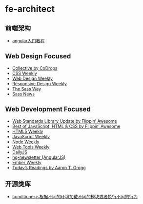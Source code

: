 fe-architect
============

前端架构
-

- [angular入门教程](http://www.ituring.com.cn/book/1206)

Web Design Focused
-

- [Collective by CoDrops](http://tympanus.net/codrops/collective/)
- [CSS Weekly](http://css-weekly.com/)
- [Web Design Weekly](http://web-design-weekly.com/)
- [Responsive Design Weekly](http://responsivedesignweekly.com/)
- [The Sass Way](http://thesassway.com/)
- [Sass News](http://t.co/j0fMGWu9ng)

Web Development Focused
-

- [Web Standards Library Update by Flippin’ Awesome](http://flippinawesome.org/category/news/best-of/)
- [Best of JavaScript, HTML & CSS by Flippin’ Awesome](http://flippinawesome.org/category/news/best-of/)
- [HTML5 Weekly](http://html5weekly.com/)
- [JavaScript Weekly](http://javascriptweekly.com/)
- [Node Weekly](http://nodeweekly.com/)
- [Web Tools Weekly](http://webtoolsweekly.com/)
- [DailyJS](http://dailyjs.com/)
- [ng-newsletter (AngularJS)](http://www.ng-newsletter.com/)
- [Ember Weekly](http://emberweekly.com/)
- [Today’s Readings by Aaron T. Grogg](http://aarontgrogg.com/blog/category/todays-readings/)

开源类库
-

- [conditioner.js根据不同的环境加载不同的模块或者执行不同的行为](http://conditionerjs.com)
